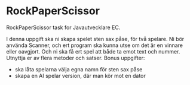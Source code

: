 # RockPaperScissor
 RockPaperScissor task for Javautvecklare EC.

I denna uppgift ska ni skapa spelet sten sax påse, för två spelare.
Ni bör använda Scanner, och ert program ska kunna utse om det är en vinnare eller oavgjort.
Och ni ska få ert spel att både ta emot text och nummer.
Utnyttja er av flera metoder och satser.
Bonus uppgifter:
- ska låta spelarna välja egna namn för sten sax påse
- skapa en AI spelar version, där man kör mot en dator
